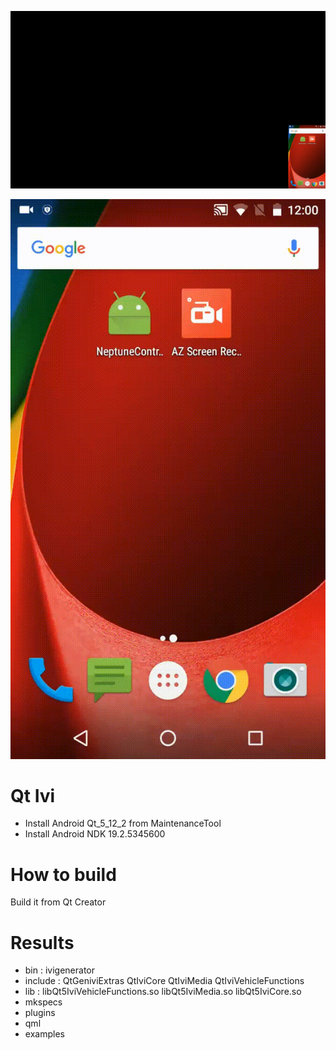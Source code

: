 ![Alt text](Neptune_3_UI.gif?raw=true "Neptune_3_UI")

![Alt text](Remote_Settings_App.gif?raw=true "Remote_Settings_App")

# Qt Ivi

 - Install Android Qt_5_12_2 from MaintenanceTool
 - Install Android NDK 19.2.5345600

# How to build

 Build it from Qt Creator
	
# Results

 - bin :   ivigenerator
 - include :    QtGeniviExtras   QtIviCore   QtIviMedia   QtIviVehicleFunctions
 - lib :    libQt5IviVehicleFunctions.so   libQt5IviMedia.so   libQt5IviCore.so
 - mkspecs
 - plugins
 - qml
 - examples
